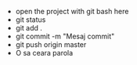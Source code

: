 - open the project with git bash here
- git status
- git add .
- git commit -m "Mesaj commit"
- git push origin master
- O sa ceara parola